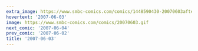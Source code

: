 ```yaml
---
extra_image: https://www.smbc-comics.com/comics/1448590430-20070603after.png
hovertext: '2007-06-03'
image: https://www.smbc-comics.com/comics/20070603.gif
next_comic: '2007-06-04'
prev_comic: '2007-06-02'
title: '2007-06-03'
---
```


